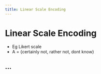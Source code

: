 ```yaml
---
title: Linear Scale Encoding
---
```


# Linear Scale Encoding
- Eg Likert scale
- A = {certainly not, rather not, dont know}

## …








































































